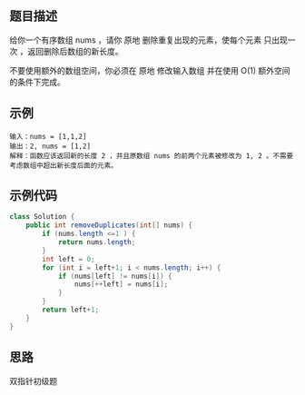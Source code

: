 ## 题目描述
给你一个有序数组 nums ，请你 原地 删除重复出现的元素，使每个元素 只出现一次 ，返回删除后数组的新长度。

不要使用额外的数组空间，你必须在 原地 修改输入数组 并在使用 O(1) 额外空间的条件下完成。

## 示例
``` text
输入：nums = [1,1,2]
输出：2, nums = [1,2]
解释：函数应该返回新的长度 2 ，并且原数组 nums 的前两个元素被修改为 1, 2 。不需要考虑数组中超出新长度后面的元素。
```

## 示例代码
``` java
class Solution {
    public int removeDuplicates(int[] nums) {
        if (nums.length <=1 ) {
            return nums.length;
        } 
        int left = 0;
        for (int i = left+1; i < nums.length; i++) {
            if (nums[left] != nums[i]) {
                nums[++left] = nums[i];
            }
        }
        return left+1;
    }
}
```

## 思路
双指针初级题